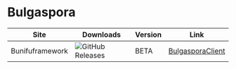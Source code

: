 # Bulgaspora

Site | Downloads | Version | Link |
------------ | ------------- | ------------- | ------------- |
Bunifuframework | <img alt="GitHub Releases" src="https://img.shields.io/github/downloads/Dekryptor/Bulgaspora/BETA/total?color=darkcyan&label=Downloads&style=flat-square">| BETA| [BulgasporaClient](https://github.com/Dekryptor/Bulgaspora/tree/master)|

